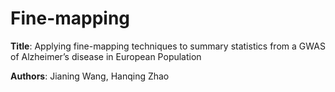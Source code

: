 # Fine-mapping

**Title**: Applying fine-mapping techniques to summary statistics from a GWAS of Alzheimer’s disease in European Population

**Authors**: Jianing Wang, Hanqing Zhao
